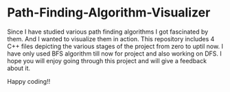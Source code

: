 # Path-Finding-Algorithm-Visualizer

Since I have studied various path finding algorithms I got fascinated by them. And I wanted to visualize them in action.  This repository includes 4 C++ files depicting the various stages of the project from zero to uptil now. I have only used BFS algorithm till now for project and also working on DFS.  I hope you will enjoy going through this project and will give a feedback about it. 

Happy coding!!
